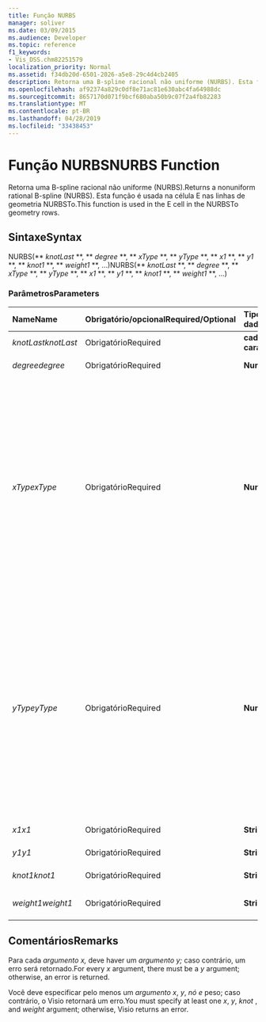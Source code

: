 ```yaml
---
title: Função NURBS
manager: soliver
ms.date: 03/09/2015
ms.audience: Developer
ms.topic: reference
f1_keywords:
- Vis_DSS.chm82251579
localization_priority: Normal
ms.assetid: f34db20d-6501-2026-a5e8-29c4d4cb2405
description: Retorna uma B-spline racional não uniforme (NURBS). Esta função é usada na célula E nas linhas de geometria NURBSTo.
ms.openlocfilehash: af92374a829c0df8e71ac81e630abc4fa64988dc
ms.sourcegitcommit: 8657170d071f9bcf680aba50b9c07f2a4fb82283
ms.translationtype: MT
ms.contentlocale: pt-BR
ms.lasthandoff: 04/28/2019
ms.locfileid: "33438453"
---
```

# <a name="nurbs-function"></a><span data-ttu-id="3aec4-104">Função NURBS</span><span class="sxs-lookup"><span data-stu-id="3aec4-104">NURBS Function</span></span>

<span data-ttu-id="3aec4-105">Retorna uma B-spline racional não uniforme (NURBS).</span><span class="sxs-lookup"><span data-stu-id="3aec4-105">Returns a nonuniform rational B-spline (NURBS).</span></span> <span data-ttu-id="3aec4-106">Esta função é usada na célula E nas linhas de geometria NURBSTo.</span><span class="sxs-lookup"><span data-stu-id="3aec4-106">This function is used in the E cell in the NURBSTo geometry rows.</span></span>
  
## <a name="syntax"></a><span data-ttu-id="3aec4-107">Sintaxe</span><span class="sxs-lookup"><span data-stu-id="3aec4-107">Syntax</span></span>

<span data-ttu-id="3aec4-108">NURBS(\*\* *knotLast* \*\*, \*\* *degree* \*\*, \*\* *xType* \*\*, \*\* *yType* \*\*, \*\* *x1* \*\*, \*\* *y1* \*\*, \*\* *knot1* \*\*, \*\* *weight1* \*\*, ...)</span><span class="sxs-lookup"><span data-stu-id="3aec4-108">NURBS(\*\* *knotLast* \*\*, \*\* *degree* \*\*, \*\* *xType* \*\*, \*\* *yType* \*\*, \*\* *x1* \*\*, \*\* *y1* \*\*, \*\* *knot1* \*\*, \*\* *weight1* \*\*, ...)</span></span> 
  
### <a name="parameters"></a><span data-ttu-id="3aec4-109">Parâmetros</span><span class="sxs-lookup"><span data-stu-id="3aec4-109">Parameters</span></span>

|<span data-ttu-id="3aec4-110">**Name**</span><span class="sxs-lookup"><span data-stu-id="3aec4-110">**Name**</span></span>|<span data-ttu-id="3aec4-111">**Obrigatório/opcional**</span><span class="sxs-lookup"><span data-stu-id="3aec4-111">**Required/Optional**</span></span>|<span data-ttu-id="3aec4-112">**Tipo de dados**</span><span class="sxs-lookup"><span data-stu-id="3aec4-112">**Data Type**</span></span>|<span data-ttu-id="3aec4-113">**Descrição**</span><span class="sxs-lookup"><span data-stu-id="3aec4-113">**Description**</span></span>|
|:-----|:-----|:-----|:-----|
| <span data-ttu-id="3aec4-114">_knotLast_</span><span class="sxs-lookup"><span data-stu-id="3aec4-114">_knotLast_</span></span> <br/> |<span data-ttu-id="3aec4-115">Obrigatório</span><span class="sxs-lookup"><span data-stu-id="3aec4-115">Required</span></span>  <br/> |<span data-ttu-id="3aec4-116">**cadeia de caracteres**</span><span class="sxs-lookup"><span data-stu-id="3aec4-116">**string**</span></span> <br/> | <span data-ttu-id="3aec4-117">O último nó.</span><span class="sxs-lookup"><span data-stu-id="3aec4-117">The last knot.</span></span>  <br/> |
| <span data-ttu-id="3aec4-118">_degree_</span><span class="sxs-lookup"><span data-stu-id="3aec4-118">_degree_</span></span> <br/> |<span data-ttu-id="3aec4-119">Obrigatório</span><span class="sxs-lookup"><span data-stu-id="3aec4-119">Required</span></span>  <br/> |<span data-ttu-id="3aec4-120">**Numérica**</span><span class="sxs-lookup"><span data-stu-id="3aec4-120">**Numeric**</span></span> <br/> |<span data-ttu-id="3aec4-121">O grau da spline.</span><span class="sxs-lookup"><span data-stu-id="3aec4-121">The spline's degree.</span></span>  <br/> |
| <span data-ttu-id="3aec4-122">_xType_</span><span class="sxs-lookup"><span data-stu-id="3aec4-122">_xType_</span></span> <br/> |<span data-ttu-id="3aec4-123">Obrigatório</span><span class="sxs-lookup"><span data-stu-id="3aec4-123">Required</span></span>  <br/> |<span data-ttu-id="3aec4-124">**Numérica**</span><span class="sxs-lookup"><span data-stu-id="3aec4-124">**Numeric**</span></span> <br/> |<span data-ttu-id="3aec4-125">Especifica como interpretar os dados _de entrada x._</span><span class="sxs-lookup"><span data-stu-id="3aec4-125">Specifies how to interpret the  _x_ input data.</span></span> <span data-ttu-id="3aec4-126">Se  _xType_ for 0, todos  _os dados de entrada x_ serão interpretados como uma porcentagem de Width.</span><span class="sxs-lookup"><span data-stu-id="3aec4-126">If  _xType_ is 0, all  _x_ input data is interpreted as a percentage of Width.</span></span> <span data-ttu-id="3aec4-127">Se  _xType_ for 1, todos  _os dados de entrada x_ serão interpretados como coordenadas locais.</span><span class="sxs-lookup"><span data-stu-id="3aec4-127">If  _xType_ is 1, all  _x_ input data is interpreted as local coordinates.</span></span>  <br/> |
| <span data-ttu-id="3aec4-128">_yType_</span><span class="sxs-lookup"><span data-stu-id="3aec4-128">_yType_</span></span> <br/> |<span data-ttu-id="3aec4-129">Obrigatório</span><span class="sxs-lookup"><span data-stu-id="3aec4-129">Required</span></span>  <br/> |<span data-ttu-id="3aec4-130">**Numérica**</span><span class="sxs-lookup"><span data-stu-id="3aec4-130">**Numeric**</span></span> <br/> |<span data-ttu-id="3aec4-131">Especifica como interpretar os dados _de entrada y._</span><span class="sxs-lookup"><span data-stu-id="3aec4-131">Specifies how to interpret the  _y_ input data.</span></span> <span data-ttu-id="3aec4-132">Se  _yType_ for 0, todos os  _dados de_ entrada y serão interpretados como uma porcentagem de Altura.</span><span class="sxs-lookup"><span data-stu-id="3aec4-132">If  _yType_ is 0, all  _y_ input data is interpreted as a percentage of Height.</span></span> <span data-ttu-id="3aec4-133">Se  _yType_ for 1, todos os  _dados de_ entrada y serão interpretados como coordenadas locais.</span><span class="sxs-lookup"><span data-stu-id="3aec4-133">If  _yType_ is 1, all  _y_ input data is interpreted as local coordinates.</span></span>  <br/> |
| <span data-ttu-id="3aec4-134">_x1_</span><span class="sxs-lookup"><span data-stu-id="3aec4-134">_x1_</span></span> <br/> |<span data-ttu-id="3aec4-135">Obrigatório</span><span class="sxs-lookup"><span data-stu-id="3aec4-135">Required</span></span>  <br/> |<span data-ttu-id="3aec4-136">**String**</span><span class="sxs-lookup"><span data-stu-id="3aec4-136">**String**</span></span> <br/> |<span data-ttu-id="3aec4-137">Uma coordenada x.</span><span class="sxs-lookup"><span data-stu-id="3aec4-137">An x-coordinate.</span></span>  <br/> |
| <span data-ttu-id="3aec4-138">_y1_</span><span class="sxs-lookup"><span data-stu-id="3aec4-138">_y1_</span></span> <br/> |<span data-ttu-id="3aec4-139">Obrigatório</span><span class="sxs-lookup"><span data-stu-id="3aec4-139">Required</span></span>  <br/> |<span data-ttu-id="3aec4-140">**String**</span><span class="sxs-lookup"><span data-stu-id="3aec4-140">**String**</span></span> <br/> |<span data-ttu-id="3aec4-141">Uma coordenada y.</span><span class="sxs-lookup"><span data-stu-id="3aec4-141">A y-coordinate.</span></span>  <br/> |
| <span data-ttu-id="3aec4-142">_knot1_</span><span class="sxs-lookup"><span data-stu-id="3aec4-142">_knot1_</span></span> <br/> |<span data-ttu-id="3aec4-143">Obrigatório</span><span class="sxs-lookup"><span data-stu-id="3aec4-143">Required</span></span>  <br/> |<span data-ttu-id="3aec4-144">**String**</span><span class="sxs-lookup"><span data-stu-id="3aec4-144">**String**</span></span> <br/> |<span data-ttu-id="3aec4-145">Um nó na B-spline.</span><span class="sxs-lookup"><span data-stu-id="3aec4-145">A knot on the B-spline.</span></span>  <br/> |
| <span data-ttu-id="3aec4-146">_weight1_</span><span class="sxs-lookup"><span data-stu-id="3aec4-146">_weight1_</span></span> <br/> |<span data-ttu-id="3aec4-147">Obrigatório</span><span class="sxs-lookup"><span data-stu-id="3aec4-147">Required</span></span>  <br/> |<span data-ttu-id="3aec4-148">**String**</span><span class="sxs-lookup"><span data-stu-id="3aec4-148">**String**</span></span> <br/> |<span data-ttu-id="3aec4-149">Uma espessura na B-spline.</span><span class="sxs-lookup"><span data-stu-id="3aec4-149">A weight on the B-spline.</span></span>  <br/> |
   
## <a name="remarks"></a><span data-ttu-id="3aec4-150">Comentários</span><span class="sxs-lookup"><span data-stu-id="3aec4-150">Remarks</span></span>

<span data-ttu-id="3aec4-151">Para cada  *argumento x,*  deve haver um  *argumento y;*  caso contrário, um erro será retornado.</span><span class="sxs-lookup"><span data-stu-id="3aec4-151">For every  *x*  argument, there must be a  *y*  argument; otherwise, an error is returned.</span></span> 
  
<span data-ttu-id="3aec4-152">Você deve especificar pelo menos um  *argumento x*, *y*, *nó*  *e*  peso; caso contrário, o Visio retornará um erro.</span><span class="sxs-lookup"><span data-stu-id="3aec4-152">You must specify at least one  *x*, *y*, *knot*  , and  *weight*  argument; otherwise, Visio returns an error.</span></span> 
  

